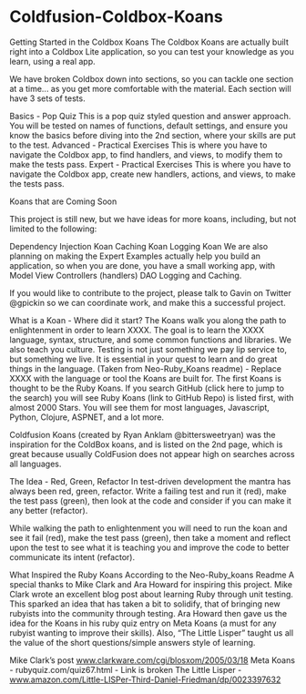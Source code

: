 Coldfusion-Coldbox-Koans
========================

Getting Started in the Coldbox Koans
The Coldbox Koans are actually built right into a Coldbox Lite application, so you can test your knowledge as you learn, using a real app.

We have broken Coldbox down into sections, so you can tackle one section at a time... as you get more comfortable with the material.
Each section will have 3 sets of tests.

Basics - Pop Quiz
This is a pop quiz styled question and answer approach. You will be tested on names of functions, default settings, and ensure you know the basics before diving into the 2nd section, where your skills are put to the test.
Advanced - Practical Exercises
This is where you have to navigate the Coldbox app, to find handlers, and views, to modify them to make the tests pass.
Expert - Practical Exercises
This is where you have to navigate the Coldbox app, create new handlers, actions, and views, to make the tests pass.

Koans that are Coming Soon

This project is still new, but we have ideas for more koans, including, but not limited to the following:

Dependency Injection Koan
Caching Koan
Logging Koan
We are also planning on making the Expert Examples actually help you build an application, so when you are done, you have a small working app, with Model View Controllers (handlers) DAO Logging and Caching.

If you would like to contribute to the project, please talk to Gavin on Twitter @gpickin so we can coordinate work, and make this a successful project.


What is a Koan - Where did it start?
 The Koans walk you along the path to enlightenment in order to learn XXXX. The goal is to learn the XXXX language, syntax, structure, and some common functions and libraries. We also teach you culture. Testing is not just something we pay lip service to, but something we live. It is essential in your quest to learn and do great things in the language. 
(Taken from Neo-Ruby_Koans readme) - Replace XXXX with the language or tool the Koans are built for.
The first Koans is thought to be the Ruby Koans. If you search GitHub (click here to jump to the search) you will see Ruby Koans (link to GitHub Repo) is listed first, with almost 2000 Stars. You will see them for most languages, Javascript, Python, Clojure, ASPNET, and a lot more.

Coldfusion Koans (created by Ryan Anklam @bittersweetryan) was the inspiration for the ColdBox koans, and is listed on the 2nd page, which is great because usually ColdFusion does not appear high on searches across all languages.

The Idea - Red, Green, Refactor
In test-driven development the mantra has always been red, green, refactor. Write a failing test and run it (red), make the test pass (green), then look at the code and consider if you can make it any better (refactor).

While walking the path to enlightenment you will need to run the koan and see it fail (red), make the test pass (green), then take a moment and reflect upon the test to see what it is teaching you and improve the code to better communicate its intent (refactor).

What Inspired the Ruby Koans
According to the Neo-Ruby_koans Readme
A special thanks to Mike Clark and Ara Howard for inspiring this project. Mike Clark wrote an excellent blog post about learning Ruby through unit testing. This sparked an idea that has taken a bit to solidify, that of bringing new rubyists into the community through testing. Ara Howard then gave us the idea for the Koans in his ruby quiz entry on Meta Koans (a must for any rubyist wanting to improve their skills). Also, “The Little Lisper” taught us all the value of the short questions/simple answers style of learning.

Mike Clark’s post www.clarkware.com/cgi/blosxom/2005/03/18
Meta Koans - rubyquiz.com/quiz67.html - Link is broken
The Little Lisper - www.amazon.com/Little-LISPer-Third-Daniel-Friedman/dp/0023397632